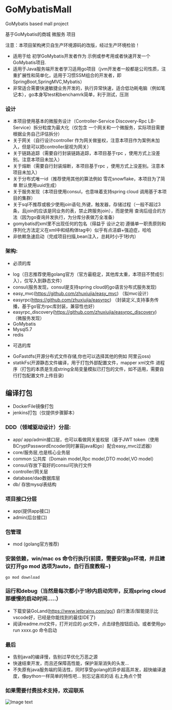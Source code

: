 # GoMybatisMall
GoMybatis based  mall project

基于GoMybatis的商城 微服务 项目

注意：本项目架构拷贝自生产环境源码的改版，经过生产环境检验！

* 适用于给 初学GoMybatis开发者作为 示例或参考用或者快速开发一个GoMybatis项目.
* 适用于Java服务端开发者学习适用go项目（jvm开发者一般都是公司性质，注重扩展性和简单化，适用于习惯SSM组合的开发者，即SpringBoot,SpringMVC,Mybatis）
* 非常适合需要快速敏捷业务开发的，执行异常快速，适合低功耗电脑（例如笔记本），go本身写test和benchamrk简单，利于测试，压测

### 设计
+ 本项目使用基本的微服务设计（Controller-Service Discovery-Rpc LB-Service）拆分粒度为最大化（仅包含 一个网关和一个微服务，实际项目需要根据业务自己评估拆分）
+ 关于网关（自行设计controller 作为网关做鉴权，注意本项目作为案例未加入，但是可以把controller层视为网关）
+ 关于链路追踪（需要自行封装链路追踪，本项目基于rpc ，使用方式上没差别。注意本项目未加入）
+ 关于熔断（需要自行封装熔断，本项目基于rpc ，使用方式上没差别。注意本项目未加入）
+ 关于分布式唯一id（推荐使用其他的算法例如 雪花snowflake，本项目为了简单 默认使用uuid生成）
+ 关于服务发现（本项目使用consul，也意味着支持spring cloud 调用基于本项目的集群）
+ 关于sql不推荐或极少使用join语句,外键，触发器，存储过程（一般不超过3条，且join的应该是同业务的表，禁止跨服务join），而是使用 查询后组合的方法（因为go查询并发执行，为分库分表做万全准备）
+ gomybatis的xml里不出现任何的包名（得益于 设计之初 遵循单一职责原则和序列化方法定义在xml中和结构体tag中）似乎有点洁癖+强迫症，哈哈
+ 非依赖急速启动（完成项目扫描,bean注入，总耗时小于1秒内）
### 架构:
* 必须的库
+ log（日志推荐使用golang官方（官方最稳定，其他库太重，本项目不赞成引入），仅写入到静态文件）
+ consul(服务发现，consul是支持spring cloud的go语言分布式服务发现) 
+ easy_mvc(https://github.com/zhuxiujia/easy_mvc) （拟mvc设计）
+ easyrpc(https://github.com/zhuxiujia/easyrpc) （封装定义,支持事务传播，基于go官方rpc库封装，兼容性也好）
+ easyrpc_discovery(https://github.com/zhuxiujia/easyrpc_discovery) （微服务发现）
+ GoMybatis 
+ Mysql5.7
+ redis

* 可选的库
+ GoFastdfs(开源分布式文件存储,你也可以选择其他的例如 阿里云oss) 
+ statikFs(开源静态文件编译，用于打包外部配置文件，mapper xml文件 进程序（打包的本质是生成string全局变量模拟已打包的文件，如不适用，需要自行打包配置文件上传目录) 

## 编译打包
+ DockerFile镜像打包
+ jenkins打包（仅提供步骤脚本）

### DDD（领域驱动设计）分层:
+ app/ app/admin接口层，也可以看做网关鉴权层（基于JWT token（使用BCryptPasswordEncoder同时兼容java和go）配合easy_mvc过滤器）
+ core/服务层,也是核心业务层
+ common 公共库（Domain model,Rpc model,DTO model,VO model）
+ consul/存放下载好的consul可执行文件
+ controller/网关层
+ database/dao数据库层
+ db/ 存放mysql表结构

### 项目接口分层
+ app(提供app接口)
+ admin(后台接口)

### 包管理
+ mod (golang官方推荐)
### 安装依赖，win/mac os 命令行执行(前提，需要安装go环境，并且建议打开go mod 选项为auto，自行百度教程~)
```
go mod download
```
### 运行和debug（当然是每次都小于1秒内启动完毕，反观spring cloud那缓慢的启动时间.....）
+  下载安装GoLand(https://www.jetbrains.com/go/) 自行激活(智能提示比vscode好，已经是你能找到的最佳IDE了)
+  阅读readme.md文件，打开对应的.go文件，点击绿色按钮启动。或者使用go run xxxx.go 命令启动



### 最后
* 告别java的编译慢，告别过早优化万恶之源
* 快速结束开发，而且还保障高性能，保护渐渐消失的头发...
* 不失原有java服务端的简洁性，同时享受golang的异步超高并发，超快编译速度，像python一样简单的特性吧...   别忘记喜欢的话 右上角点个赞



### 如果需要付费技术支持，欢迎联系
![Image text](https://zhuxiujia.github.io/gomybatis.io/assets/wx_account.jpg)
